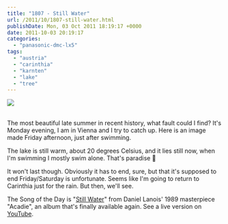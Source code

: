 ```yaml
---
title: "1807 - Still Water"
url: /2011/10/1807-still-water.html
publishDate: Mon, 03 Oct 2011 18:19:17 +0000
date: 2011-10-03 20:19:17
categories: 
  - "panasonic-dmc-lx5"
tags: 
  - "austria"
  - "carinthia"
  - "karnten"
  - "lake"
  - "tree"
---
```

<div class="container">
<div class="center"><a target="_blank" href="https://d25zfm9zpd7gm5.cloudfront.net/1200x1200/2011/20110930_144755_ps.jpg"><img src="https://d25zfm9zpd7gm5.cloudfront.net/0600x0600/2011/20110930_144755_ps.jpg" /></a></div>
</div>
<br />

The most beautiful late summer in recent history, what fault could I find? It's Monday evening, I am in Vienna and I try to catch up. Here is an image made Friday afternoon, just after swimming.

 The lake is still warm, about 20 degrees Celsius, and it lies still now, when I'm swimming I mostly swim alone. That's paradise 🙂

It won't last though. Obviously it has to end, sure, but that it's supposed to end Friday/Saturday is unfortunate. Seems like I'm going to return to Carinthia just for the rain. But then, we'll see.

The Song of the Day is "<a href="http://www.lyricsmode.com/lyrics/d/daniel_lanois/still_water.html" target="_blank">Still Water</a>" from Daniel Lanois' 1989 masterpiece "Acadie", an album that's finally available again. See a live version on <a href="http://www.youtube.com/watch?v=RXOHzL97E8k" target="_blank">YouTube</a>.
